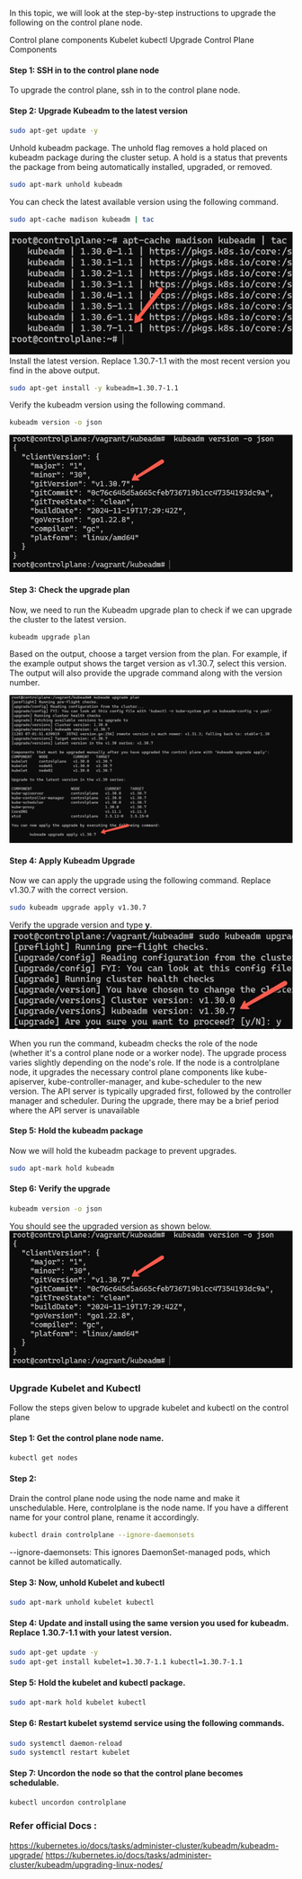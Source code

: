 In this topic, we will look at the step-by-step instructions to upgrade the following on the control plane node.

Control plane components
Kubelet
kubectl
Upgrade Control Plane Components

#### Step 1: SSH in to the control plane node
To upgrade the control plane, ssh in to the control plane node.

#### Step 2: Upgrade Kubeadm to the latest version
```bash
sudo apt-get update -y
```
Unhold kubeadm package. The unhold flag removes a hold placed on kubeadm package during the cluster setup. A hold is a status that prevents the package from being automatically installed, upgraded, or removed.
```bash
sudo apt-mark unhold kubeadm
```
You can check the latest available version using the following command.
```bash
sudo apt-cache madison kubeadm | tac
```

![tac](https://github.com/vamsikrishna2049/Kubernetes/blob/e4a3793ebff1444d55201a2fcde8c09657310675/Nodes/images/4.%20Cluster%20Upgrade/VersionUpgrade-1.png)
Install the latest version. Replace 1.30.7-1.1 with the most recent version you find in the above output.

```bash
sudo apt-get install -y kubeadm=1.30.7-1.1
```
Verify the kubeadm version using the following command.
```bash
kubeadm version -o json
```
![json](https://github.com/vamsikrishna2049/Kubernetes/blob/e4a3793ebff1444d55201a2fcde8c09657310675/Nodes/images/4.%20Cluster%20Upgrade/VersionUpgrade-2.jpeg)

#### Step 3: Check the upgrade plan
Now, we need to run the Kubeadm upgrade plan to check if we can upgrade the cluster to the latest version.
```bash
kubeadm upgrade plan
```
Based on the output, choose a target version from the plan. For example, if the example output shows the target version as v1.30.7, select this version. The output will also provide the upgrade command along with the version number.

![upgrade](https://github.com/vamsikrishna2049/Kubernetes/blob/e4a3793ebff1444d55201a2fcde8c09657310675/Nodes/images/4.%20Cluster%20Upgrade/VersionUpgrade-3.png)

#### Step 4: Apply Kubeadm Upgrade
Now we can apply the upgrade using the following command. Replace v1.30.7 with the correct version.
```bash
sudo kubeadm upgrade apply v1.30.7
```
Verify the upgrade version and type **y**.
![upgrade](https://github.com/vamsikrishna2049/Kubernetes/blob/e4a3793ebff1444d55201a2fcde8c09657310675/Nodes/images/4.%20Cluster%20Upgrade/VersionUpgrade-4.jpeg)

When you run the command, kubeadm checks the role of the node (whether it's a control plane node or a worker node). The upgrade process varies slightly depending on the node's role.
If the node is a controlplane node, it upgrades the necessary control plane components like kube-apiserver, kube-controller-manager, and kube-scheduler to the new version.
The API server is typically upgraded first, followed by the controller manager and scheduler. During the upgrade, there may be a brief period where the API server is unavailable

#### Step 5: Hold the kubeadm package
Now we will hold the kubeadm package to prevent upgrades.
```bash
sudo apt-mark hold kubeadm
```
#### Step 6: Verify the upgrade
```bash
kubeadm version -o json
```
You should see the upgraded version as shown below.
![Check the version](https://github.com/vamsikrishna2049/Kubernetes/blob/e4a3793ebff1444d55201a2fcde8c09657310675/Nodes/images/4.%20Cluster%20Upgrade/VersionUpgrade-5.png)

### Upgrade Kubelet and Kubectl
Follow the steps given below to upgrade kubelet and kubectl on the control plane
#### Step 1: Get the control plane node name.
```bash
kubectl get nodes
```
#### Step 2: 
Drain the control plane node using the node name and make it unschedulable. Here, controlplane is the node name. If you have a different name for your control plane, rename it accordingly.
```bash
kubectl drain controlplane --ignore-daemonsets
```
--ignore-daemonsets: This ignores DaemonSet-managed pods, which cannot be killed automatically.

#### Step 3: Now, unhold Kubelet and kubectl
```bash
sudo apt-mark unhold kubelet kubectl
```
#### Step 4: Update and install using the same version you used for kubeadm. Replace 1.30.7-1.1 with your latest version.
```bash
sudo apt-get update -y
sudo apt-get install kubelet=1.30.7-1.1 kubectl=1.30.7-1.1
```
#### Step 5: Hold the kubelet and kubectl package.
```bash
sudo apt-mark hold kubelet kubectl
```
#### Step 6: Restart kubelet systemd service using the following commands.
```bash
sudo systemctl daemon-reload
sudo systemctl restart kubelet
```
#### Step 7: Uncordon the node so that the control plane becomes schedulable.
```bash
kubectl uncordon controlplane
```

### Refer official Docs :
https://kubernetes.io/docs/tasks/administer-cluster/kubeadm/kubeadm-upgrade/
https://kubernetes.io/docs/tasks/administer-cluster/kubeadm/upgrading-linux-nodes/

